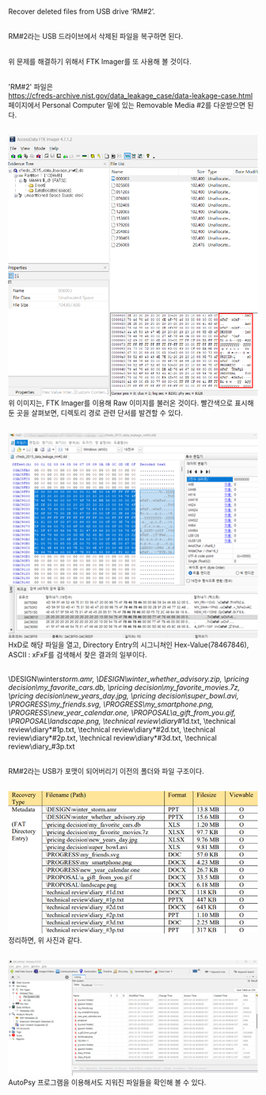 Recover deleted files from USB drive ‘RM#2’.<Br><br>

RM#2라는 USB 드라이브에서 삭제된 파일을 복구하면 된다.<br><br>

위 문제를 해결하기 위해서 FTK Imager를 또 사용해 볼 것이다.<br><Br>

'RM#2' 파일은<br>
https://cfreds-archive.nist.gov/data_leakage_case/data-leakage-case.html<br>
페이지에서 Personal Computer 밑에 있는 Removable Media #2를 다운받으면 된다.<br><br>

![alt text](1.png)<br>
위 이미지는, FTK Imager를 이용해 Raw 이미지를 불러온 것이다. 빨간색으로 표시해둔 곳을 살펴보면, 디렉토리 경로 관련 단서를 발견할 수 있다.<br><br>

![alt text](2.png)<br>
HxD로 해당 파일을 열고, Directory Entry의 시그니쳐인 Hex-Value(78467846), ASCII : xFxF를 검색해서 찾은 결과의 일부이다.<br><br>

\DESIGN\winter*storm.amr, \DESIGN\winter_whether_advisory.zip, \pricing decision\my_favorite_cars.db, \pricing decision\my_favorite_movies.7z, \pricing decision\new_years_day.jpg, \pricing decision\super_bowl.avi, \PROGRESS\my_friends.svg, \PROGRESS\my_smartphone.png, \PROGRESS\new_year_calendar.one, \PROPOSAL\a_gift_from_you.gif, \PROPOSAL\landscape.png, \technical review\diary*#1d.txt, \technical review\diary*#1p.txt, \technical review\diary*#2d.txt, \technical review\diary*#2p.txt, \technical review\diary*#3d.txt, \technical review\diary\_#3p.txt<br><br>

RM#2라는 USB가 포맷이 되어버리기 이전의 폴더와 파일 구조이다.<br><br>

![alt text](3.png)<br>
정리하면, 위 사진과 같다.<br><br>

![alt text](4.png)<br>
AutoPsy 프로그램을 이용해서도 지워진 파일들을 확인해 볼 수 있다.<br><br>
